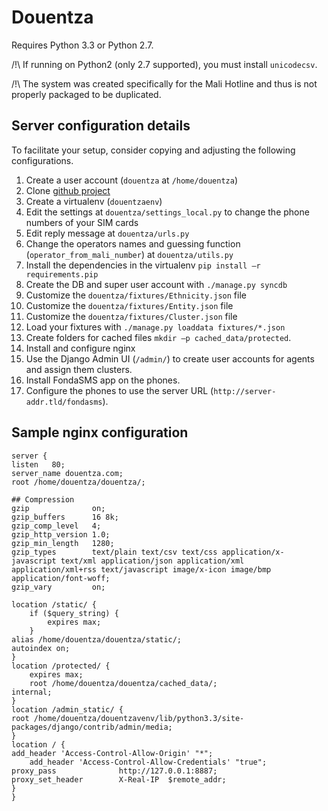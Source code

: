 Douentza
========

Requires Python 3.3 or Python 2.7.

/!\ If running on Python2 (only 2.7 supported), you must install `unicodecsv`.

/!\ The system was created specifically for the Mali Hotline and thus is not properly packaged to be duplicated.

Server configuration details
-----
To facilitate your setup, consider copying and adjusting the following configurations.1.	Create a user account (`douentza` at `/home/douentza`)2.	Clone [github project](https://github.com/yeleman/douentza)3.	Create a virtualenv (`douentzaenv`)4.	Edit the settings at `douentza/settings_local.py` to change the phone numbers of your SIM cards5.	Edit reply message at `douentza/urls.py`6.	Change the operators names and guessing function (`operator_from_mali_number`) at `douentza/utils.py`7.	Install the dependencies in the virtualenv `pip install –r requirements.pip`8.	Create the DB and super user account with `./manage.py syncdb`9.	Customize the `douentza/fixtures/Ethnicity.json` file10.	Customize the `douentza/fixtures/Entity.json` file11.	Customize the `douentza/fixtures/Cluster.json` file12.	Load your fixtures with `./manage.py loaddata fixtures/*.json`13.	Create folders for cached files `mkdir –p cached_data/protected`.14.	Install and configure nginx1. Use the Django Admin UI (`/admin/`) to create user accounts for agents and assign them clusters.
1. Install FondaSMS app on the phones.1. Configure the phones to use the server URL (`http://server-addr.tld/fondasms`).

Sample nginx configuration-----
    server {    listen   80;    server_name douentza.com;    root /home/douentza/douentza/;    ## Compression    gzip              on;    gzip_buffers      16 8k;    gzip_comp_level   4;    gzip_http_version 1.0;    gzip_min_length   1280;    gzip_types        text/plain text/csv text/css application/x-javascript text/xml application/json application/xml application/xml+rss text/javascript image/x-icon image/bmp application/font-woff;    gzip_vary         on;    location /static/ {        if ($query_string) {            expires max;        }	alias /home/douentza/douentza/static/;	autoindex on;    }    location /protected/ {        expires max;        root /home/douentza/douentza/cached_data/;	internal;    }    location /admin_static/ {	root /home/douentza/douentzavenv/lib/python3.3/site-packages/django/contrib/admin/media;    }    location / {	add_header 'Access-Control-Allow-Origin' "*";        add_header 'Access-Control-Allow-Credentials' "true";	proxy_pass              http://127.0.0.1:8887;	proxy_set_header        X-Real-IP  $remote_addr;    }    }
